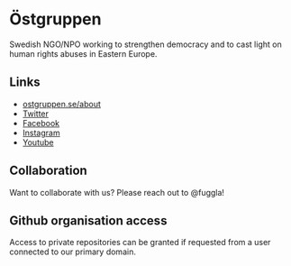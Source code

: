 # Östgruppen

Swedish NGO/NPO working to strengthen democracy and to cast light on human rights abuses in Eastern Europe.

## Links

- [ostgruppen.se/about](https://ostgruppen.se/about/)
- [Twitter](https://twitter.com/ostgruppen)
- [Facebook](https://instagram.com/ostgruppen)
- [Instagram](https://instagram.com/ostgruppen)
- [Youtube](https://instagram.com/ostgruppen)

## Collaboration

Want to collaborate with us? Please reach out to @fuggla!

## Github organisation access

Access to private repositories can be granted if requested from a user connected to our primary domain.

